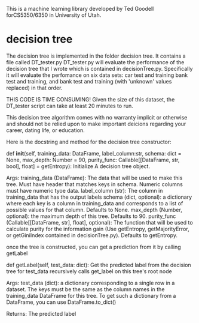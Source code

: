 This is a machine learning library developed by Ted Goodell forCS5350/6350 in University of Utah.

<h1> decision tree </h1>

The decision tree is implemented in the folder decision tree. It contains a file called DT_tester.py
DT_tester.py will evaluate the performance of the decision tree that I wrote which is contained in
decisionTree.py. Specifically it will evaluate the perfomance on six data sets: car test and training
bank test and training, and bank test and training (with 'unknown' values replaced) in that order.

THIS CODE IS TIME CONSUMING! Given the size of this dataset, the DT_tester script can take at least
20 minutes to run.

This decision tree algorithm comes with no warranty implicit or otherwise and should not be relied upon to make
important deicions regarding your career, dating life, or education.

Here is the docstring and method for the decision tree constructor:  


def __init__(self, training_data: DataFrame, label_column:str, schema: dict = None, max_depth: Number = 90, purity_func: Callable[[DataFrame, str, bool], float] = getEntropy):
        Initialize A decision tree object. 

Args:
    training_data (DataFrame): The data that will be used to make this tree. Must have header that matches keys in schema. Numeric columns must have numeric tyoe data.
    label_column (str): The column in training_data that has the output labels
    schema (dict, optional): a dictionary where each key is a column in training_data and corresponds to a list of possible values for that column. Defaults to None.
    max_depth (Number, optional): the maximum depth of this tree. Defaults to 90.
    purity_func (Callable[[DataFrame, str], float], optional): The function that will be used to calculate purity for the information gain 
    (Use getEntropy, getMajorityError, or getGiniIndex contained in decisionTree.py). Defaults to getEntropy.
        
once the tree is constructed, you can get a prediction from it by calling getLabel

def getLabel(self, test_data: dict):
Get the predicted label from the decision tree for test_data
    recursively calls get_label on this tree's root node

Args:
    test_data (dict): a dictionary corresponding to a single row
    in a dataset. The keys must be the same as the column names
    in the training_data DataFrame for this tree. To get such a 
    dictionary from a DataFrame, you can use DataFrame.to_dict()

Returns:
    The predicted label
        
